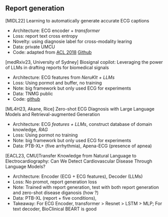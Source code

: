 
## Report generation

[MIDL22] Learning to automatically generate accurate ECG captions
  - Architecture: ECG encoder + *transformer*
  - Loss: report text cross entropy
  - Novelty: using diagnosie label for cross-modality learing
  - Data: private UMCU
  - Code: adapted from [ACL 2018](https://arxiv.org/abs/1711.08195) [Github](https://github.com/havecats/Medical-Report-Generation-OntheAutomaticGeneration?tab=readme-ov-file)

[medRxiv23, University of Sydney] Biosignal copilot: Leveraging the power of LLMs in drafting reports for biomedical signals
  - Architecture: ECG features from *NeruKIt + LLMs*
  - Loss: Using pormot and buffer, no training
  - Note: big framework but only used ECG for experiments
  - Data: TNMG public
  - Code: [github](https://github.com/NeuroSyd/signal_copilot)

[ML4H23, Akane, Rice] Zero-shot ECG Diagnosis with Large Language Models and Retrieval-augmented Generation
 - Architecture: ECG *features + LLMs*, construct database of domain knowledge, *RAG*
  - Loss: Using pormot no training
  - Note: big framework but only used ECG for experiments
  - Data: PTB-XL+ (five arrhythmia), Apena-ECG (presence of apnea)

[EACL23, CMU]Transfer Knowledge from Natural Language to Electrocardiography: Can We Detect Cardiovascular Disease Through Language Models?  
 - Architecture: Encoder (ECG + ECG features), Decoder (LLMs) 
  - Loss: No promot, report generation loss
  - Note: Trained with report generation, test with both report generation and zero-shot disease diganosis (how ?)
  - Data: PTB-XL (report + five conditions), 
  - Takeaway: For ECG Encoder, transformer > Resnet > LSTM > MLP; For text decoder, BioClinical BEART is good



